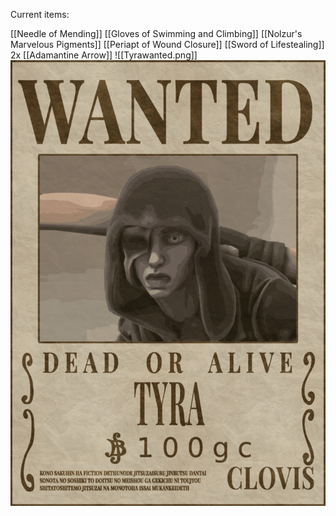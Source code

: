 

Current items:

[[Needle of Mending]]
[[Gloves of Swimming and Climbing]]
[[Nolzur's Marvelous Pigments]]
[[Periapt of Wound Closure]]
[[Sword of Lifestealing]]
2x [[Adamantine Arrow]]
![[Tyrawanted.png]]
<img src="/assets/Tyrawanted.png"/>
